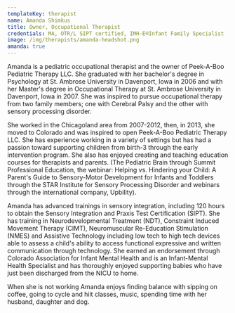 ```yaml
---
templateKey: therapist
name: Amanda Shimkus
title: Owner, Occupational Therapist
credentials: MA, OTR/L SIPT certified, IMH-E®Infant Family Specialist
image: /img/therapists/amanda-headshot.png
amanda: true
---
```


Amanda is a pediatric occupational therapist and the owner of Peek-A-Boo Pediatric Therapy LLC. She graduated with her bachelor's degree in Psychology at St. Ambrose University in Davenport, Iowa in 2006 and with her Master's degree in Occupational Therapy at St. Ambrose University in Davenport, Iowa in 2007. She was inspired to pursue occupational therapy from two family members; one with Cerebral Palsy and the other with sensory processing disorder.

She worked in the Chicagoland area from 2007-2012, then, in 2013, she moved to Colorado and was inspired to open Peek-A-Boo Pediatric Therapy LLC. She has experience working in a variety of settings but has had a passion toward supporting children from birth-3 through the early intervention program. She also has enjoyed creating and teaching education courses for therapists and parents. (The Pediatric Brain through Summit Professional Education, the webinar: Helping vs. Hindering your Child: A Parent's Guide to Sensory-Motor Development for Infants and Toddlers through the STAR Institute for Sensory Processing Disorder and webinars through the international company, Upbility).

Amanda has advanced trainings in sensory integration, including 120 hours to obtain the Sensory Integration and Praxis Test Certification (SIPT). She has training in Neurodevelopmental Treatment (NDT), Constraint Induced Movement Therapy (CIMT), Neuromuscular Re-Education Stimulation (NMES) and Assistive Technology including low tech to high tech devices able to assess a child's ability to access functional expressive and written communication through technology. She earned an endorsement through Colorado Association for Infant Mental Health and is an Infant-Mental Health Specialist and has thoroughly enjoyed supporting babies who have just been discharged from the NICU to home.

When she is not working Amanda enjoys finding balance with sipping on coffee, going to cycle and hiit classes, music, spending time with her husband, daughter and dog.
